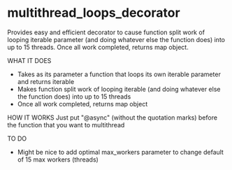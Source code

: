 # multithread_loops_decorator
Provides easy and efficient decorator to cause function split work of looping iterable parameter (and doing whatever else the function does) into up to 15  threads. Once all work completed, returns map object.

WHAT IT DOES
- Takes as its parameter a function that loops its own iterable parameter and returns iterable
- Makes function split work of looping iterable (and doing whatever else the function does) into up to 15 threads
- Once all work completed, returns map object 

HOW IT WORKS
Just put "@async" (without the quotation marks) before the function that you want to multithread

TO DO
- Might be nice to add optimal max_workers parameter to change default of 15 max workers (threads)
